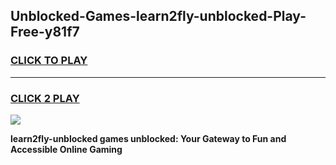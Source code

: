 
## Unblocked-Games-learn2fly-unblocked-Play-Free-y81f7
<h3>
<a href="https://premium76.site?title=learn2fly-unblocked&ref=18A1">CLICK TO PLAY</a></h3>
<hr>

<h3>
<a href="https://premium76.site?title=learn2fly-unblocked&ref=18A1">CLICK 2 PLAY</a>
  
</h3>

<a href="https://premium76.site?title=learn2fly-unblocked&ref=18A1"><img src="https://clearcache.store/games.png"></a>


**learn2fly-unblocked games unblocked: Your Gateway to Fun and Accessible Online Gaming**
